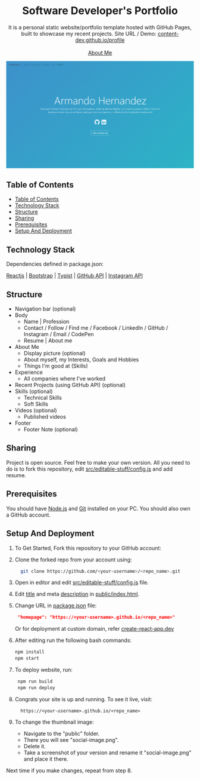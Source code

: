 <!-- PROJECT LOGO -->
<br />
<p align="center">
  <h1 align="center">Software Developer's Portfolio</h1>

  <p align="center">
    It is a personal static website/portfolio template hosted with GitHub Pages, built to showcase my recent projects. Site URL / Demo: 
    <a href="https://content-dev.github.io/profile">content-dev.github.io/profile</a>
    <br />
    <br />
    <a href="https://content-dev.github.io">About Me</a>
  </p>
</p>

[![Site preview](/public/social-image.png)](https://content-dev.github.io/profile)

## Table of Contents

- [Table of Contents](#table-of-contents)
- [Technology Stack](#technology-stack)
- [Structure](#structure)
- [Sharing](#sharing)
- [Prerequisites](#prerequisites)
- [Setup And Deployment](#setup-and-deployment)


## Technology Stack 

Dependencies defined in package.json:

[Reactjs](https://reactjs.org/)
| [Bootstrap](https://getbootstrap.com/)
| [Typist](https://github.com/jstejada/react-typist)
| [GitHub API](https://developer.github.com/v3/repos/)
| [Instagram API](https://www.instagram.com/developer/embedding/)

## Structure 

- Navigation bar (optional)
- Body
  - Name | Profession
  - Contact / Follow / Find me / Facebook / LinkedIn / GitHub / Instagram / Email / CodePen
  - Resume | About me
- About Me
  - Display picture (optional)
  - About myself, my Interests, Goals and Hobbies
  - Things I'm good at (Skills)
- Experience
  - All companies where I've worked  
- Recent Projects (using GitHub API) (optional)
- Skills (optional)
  - Technical Skills
  - Soft Skills
- Videos (optional)
  - Published videos  
- Footer
  - Footer Note (optional)

## Sharing

Project is open source. Feel free to make your own version. All you need to do is to fork this repository, edit [src/editable-stuff/config.js](./src/editable-stuff/config.js) and add resume.

## Prerequisites

You should have [Node.js](https://nodejs.org/en/) and [Git](https://git-scm.com/) installed on your PC. You should also own a GitHub account.

## Setup And Deployment

1. To Get Started, Fork this repository to your GitHub account:
2. Clone the forked repo from your account using:

   ```bash
     git clone https://github.com/<your-username>/<repo_name>.git
   ```

3. Open in editor and edit [src/editable-stuff/config.js](./src/editable-stuff/config.js) file.

4. Edit [title](./public/index.html#L34) and meta [description](./public/index.html#L13) in [public/index.html](./public/index.html).
5. Change URL in [package.json](./package.json) file:

   ```json
    "homepage": "https://<your-username>.github.io/<repo_name>"
   ```

   Or for deployment at custom domain, refer [create-react-app.dev](https://create-react-app.dev/docs/deployment/#step-1-add-homepage-to-packagejson)

6. After editing run the following bash commands:

   ```bash
   npm install
   npm start
   ```

7. To deploy website, run:

   ```bash
    npm run build
    npm run deploy
   ```

8. Congrats your site is up and running. To see it live, visit:

   ```https
     https://<your-username>.github.io/<repo_name>
   ```

9. To change the thumbnail image:

    - Navigate to the "public" folder.  
    - There you will see "social-image.png".  
    - Delete it. 
    - Take a screenshot of your version and rename it "social-image.png" and place it there.  
    
Next time if you make changes, repeat from step 8.

